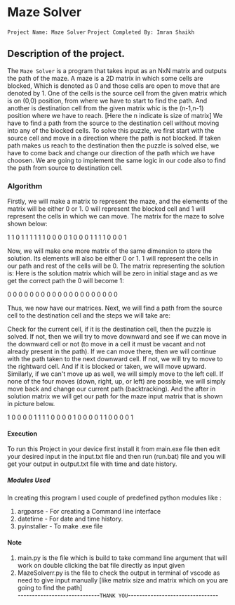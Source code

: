 # Maze Solver
`Project Name: Maze Solver`
`Project Completed By: Imran Shaikh` 

## Description of the project.
   The `Maze Solver` is a program that takes input as an NxN matrix and outputs the path of the maze.
   A maze is a 2D matrix in which some cells are blocked, Which is denoted as 0 and those cells are open to move that are denoted by 1. 
   One of the cells is the source cell from the given matrix which is on (0,0) position, from where we have to start to find the path. 
   And another is destination cell from the given matrix whic is the (n-1,n-1) position where we have to reach. [Here the n indicate is size of matrix] 
   We have to find a path from the source to the destination cell without moving into any of the blocked cells.
   To solve this puzzle, we first start with the source cell and move in a direction where the path is not blocked. 
   If taken path makes us reach to the destination then the puzzle is solved else, we have to come back and change our direction of the path which we have choosen. 
   We are going to implement the same logic in our code also to find the path from source to destination cell.
   
### Algorithm

Firstly, we will make a matrix to represent the maze, and the elements of the matrix will be either 0 or 1. 0 will represent the blocked cell and 1 will represent the cells in which we can move. The matrix for the maze to solve shown below:

1 1 0 1 1
1 1 1 1 0
0 0 0 1 0
0 0 1 1 1
1 0 0 0 1

Now, we will make one more matrix of the same dimension to store the solution. Its elements will also be either 0 or 1. 1 will represent the cells in our path and rest of the cells will be 0. The matrix representing the solution is:
Here is the solution matrix which will be zero in initial stage and as we get the correct path the 0 will become 1:

0 0 0 0 0 
0 0 0 0 0 
0 0 0 0 0
0 0 0 0 0

Thus, we now have our matrices. Next, we will find a path from the source cell to the destination cell and the steps we will take are:

Check for the current cell, if it is the destination cell, then the puzzle is solved.
If not, then we will try to move downward and see if we can move in the downward cell or not (to move in a cell it must be vacant and not already present in the path).
If we can move there, then we will continue with the path taken to the next downward cell.
If not, we will try to move to the rightward cell. And if it is blocked or taken, we will move upward.
Similarly, if we can't move up as well, we will simply move to the left cell.
If none of the four moves (down, right, up, or left) are possible, we will simply move back and change our current path (backtracking).
And the after in solution matrix we will get our path for the maze input matrix that is shown in picture below.

1 0 0 0 0
1 1 1 1 0
0 0 0 1 0
0 0 0 1 1
0 0 0 0 1

#### Execution
   
   To run this Project in your device first install it from main.exe file then edit your desired input in the input.txt file 
   and then run (run.bat) file and you will get your output in output.txt file with time and date history.
   
##### Modules Used
In creating this program I used couple of predefined python modules like :
   1. argparse - For creating a Command line interface
   2. datetime - For date and time history.
   3. pyinstaller - To make .exe file 

#### Note
1. main.py is the file which is build to take command line argument that will work on double clicking the bat file directly as input given
2. MazeSolverr.py is the file to check the output in terminal of vscode as need to give input manually [like matrix size and matrix which on you are going to find the path]                              
-----------------------------`THANK YOU`--------------------------------
